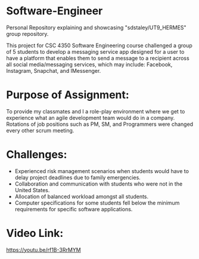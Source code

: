 # Software-Engineer
Personal Repository explaining and showcasing "sdstaley/UT9_HERMES" group repository.

This project for CSC 4350 Software Engineering course challenged a group of 5 students to develop a messaging service app designed for a user to have a platform that enables them to send a message to a recipient across all social media/messaging services, which may include: Facebook, Instagram, Snapchat, and IMessenger. 

# Purpose of Assignment:
To provide my classmates and I a role-play environment where we get to experience what an agile development team would do in a company. Rotations of job positions such as PM, SM, and Programmers were changed every other scrum meeting.

# Challenges:
- Experienced risk management scenarios when students would have to delay project deadlines due to family emergencies.
- Collaboration and communication with students who were not in the United States.
- Allocation of balanced workload amongst all students.
- Computer specifications for some students fell below the minimum requirements for specific software applications.







# Video Link:
https://youtu.be/rf1B-3RrMYM
